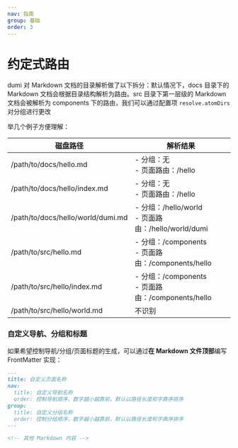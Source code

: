 ```yaml
---
nav: 指南
group: 基础
order: 3
---
```


# 约定式路由

dumi 对 Markdown 文档的目录解析做了以下拆分：默认情况下，docs 目录下的 Markdown 文档会根据目录结构解析为路由。src 目录下第一层级的 Markdown 文档会被解析为 components 下的路由，我们可以通过配置项 `resolve.atomDirs` 对分组进行更改

举几个例子方便理解：

| 磁盘路径 | 解析结果 |
| --- | --- |
| /path/to/docs/hello.md | - 分组：无<br>- 页面路由：/hello |
| /path/to/docs/hello/index.md |  - 分组：无<br>- 页面路由：/hello |
| /path/to/docs/hello/world/dumi.md | - 分组：/hello/world<br>- 页面路由：/hello/world/dumi |
| /path/to/src/hello.md | - 分组：/components<br>- 页面路由：/components/hello |
| /path/to/src/hello/index.md | - 分组：/components<br>- 页面路由：/components/hello |
| /path/to/src/hello/world.md | 不识别 |

### 自定义导航、分组和标题

如果希望控制导航/分组/页面标题的生成，可以通过**在 Markdown 文件顶部**编写 FrontMatter 实现：

```md
---
title: 自定义页面名称
nav:
  title: 自定义导航名称
  order: 控制导航顺序，数字越小越靠前，默认以路径长度和字典序排序
group:
  title: 自定义分组名称
  order: 控制分组顺序，数字越小越靠前，默认以路径长度和字典序排序
---

<!-- 其他 Markdown 内容 -->
```